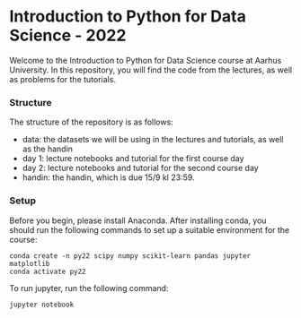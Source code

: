 # Introduction to Python for Data Science - 2022

Welcome to the Introduction to Python for Data Science course at Aarhus University.
In this repository, you will find the code from the lectures, as well as problems for the tutorials. 

### Structure
The structure of the repository is as follows:

- data: the datasets we will be using in the lectures and tutorials, as well as the handin
- day 1: lecture notebooks and tutorial for the first course day
- day 2: lecture notebooks and tutorial for the second course day
- handin: the handin, which is due 15/9 kl 23:59.

### Setup

Before you begin, please install Anaconda. After installing conda, you should run the following commands to set up a suitable environment for the course:

    conda create -n py22 scipy numpy scikit-learn pandas jupyter matplotlib 
    conda activate py22

To run jupyter, run the following command:

    jupyter notebook
